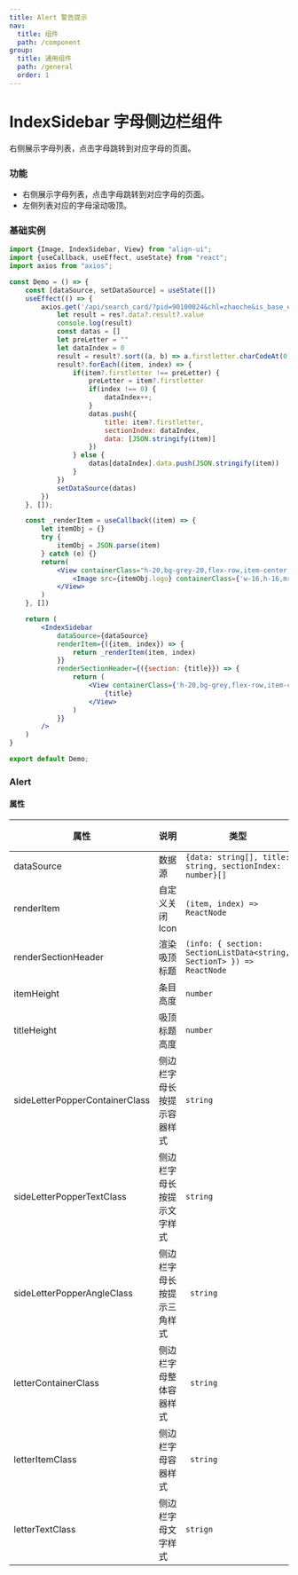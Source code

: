 ```yaml
---
title: Alert 警告提示
nav:
  title: 组件
  path: /component
group:
  title: 通用组件
  path: /general
  order: 1
---
```


# IndexSidebar 字母侧边栏组件

右侧展示字母列表，点击字母跳转到对应字母的页面。

### 功能

- 右侧展示字母列表，点击字母跳转到对应字母的页面。
- 左侧列表对应的字母滚动吸顶。

### 基础实例

```jsx mdx:preview&background=#bebebe29
import {Image, IndexSidebar, View} from "align-ui";
import {useCallback, useEffect, useState} from "react";
import axios from "axios";

const Demo = () => {
    const [dataSource, setDataSource] = useState([])
    useEffect(() => {
        axios.get('/api/search_card/?pid=90100024&chl=zhaoche&is_base_exp=0').then(res => {
            let result = res?.data?.result?.value
            console.log(result)
            const datas = []
            let preLetter = ""
            let dataIndex = 0
            result = result?.sort((a, b) => a.firstletter.charCodeAt(0) - b.firstletter.charCodeAt(0))
            result?.forEach((item, index) => {
                if(item?.firstletter !== preLetter) {
                    preLetter = item?.firstletter
                    if(index !== 0) {
                        dataIndex++;
                    }
                    datas.push({
                        title: item?.firstletter,
                        sectionIndex: dataIndex,
                        data: [JSON.stringify(item)]
                    })
                } else {
                    datas[dataIndex].data.push(JSON.stringify(item))
                }
            })
            setDataSource(datas)
        })
    }, []);

    const _renderItem = useCallback((item) => {
        let itemObj = {}
        try {
            itemObj = JSON.parse(item)
        } catch (e) {}
        return(
            <View containerClass="h-20,bg-grey-20,flex-row,item-center,px-8">
                <Image src={itemObj.logo} containerClass={'w-16,h-16,mr-4'}/> {itemObj?.name}
            </View>
        )
    }, [])

    return (
        <IndexSidebar
            dataSource={dataSource}
            renderItem={({item, index}) => {
                return _renderItem(item, index)
            }}
            renderSectionHeader={({section: {title}}) => {
                return (
                    <View containerClass={'h-20,bg-grey,flex-row,item-center,px-8'}>
                        {title}
                    </View>
                )
            }}
        />
    )
}

export default Demo;
```

### Alert

#### 属性

| 属性 | 说明            | 类型                                                                    | 默认值 |
| --- |---------------|-----------------------------------------------------------------------| --- |
| dataSource | 数据源           | `{data: string[], title: string, sectionIndex: number}[]`             | `--` |
| renderItem | 自定义关闭 Icon    | `(item, index) => ReactNode`                                          | `--` |
| renderSectionHeader | 渲染吸顶标题        | `(info: { section: SectionListData<string, SectionT> }) => ReactNode` | `--` |
| itemHeight | 条目高度          | `number`                                                              | `false` |
| titleHeight | 吸顶标题高度        | `number`                                                              | `--` |
| sideLetterPopperContainerClass | 侧边栏字母长按提示容器样式 | `string`                                                              | `--` |
| sideLetterPopperTextClass | 侧边栏字母长按提示文字样式 | `string`                                                              | `--` |
| sideLetterPopperAngleClass | 侧边栏字母长按提示三角样式 | ` string`                                                             | `--` |
| letterContainerClass | 侧边栏字母整体容器样式   | ` string`                                                             | `--` |    
| letterItemClass | 侧边栏字母容器样式     | ` string`                                                             | `--` |
| letterTextClass | 侧边栏字母文字样式     | `strign`                                                              | `--` |

